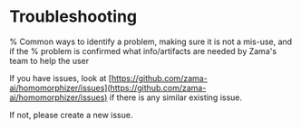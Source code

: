 # Troubleshooting

% Common ways to identify a problem, making sure it is not a mis-use, and if the
% problem is confirmed what info/artifacts are needed by Zama's team to help the user

If you have issues, look at [https://github.com/zama-ai/homomorphizer/issues](https://github.com/zama-ai/homomorphizer/issues) if there is any similar existing issue.

If not, please create a new issue. 
